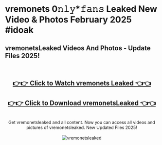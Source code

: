 # vremonets 0𝚗𝚕𝚢*𝚏𝚊𝚗𝚜 Leaked New Video & Photos February 2025 #idoak

<h2>vremonetsLeaked Videos And Photos - Update Files 2025!</h2>
<br>
<div align="center">
<h2><a href="https://mediaupload.pro?title=vremonets&ref=11F" rel="nofollow">👉👉 Click to Watch vremonets Leaked 👈👈</a></h2>
<h2><a href="https://mediaupload.pro?title=vremonets&ref=11F" rel="nofollow">👉👉 Click to Download vremonetsLeaked 👈👈</a></h2>
<br>
Get vremonetsleaked and all content. Now you can access all videos and pictures of vremonetsleaked. New Updated Files 2025!
<br>
<br>
<a href="https://mediaupload.pro?title=vremonets&ref=11F" rel="nofollow" data-target="animated-image.originalLink"><img src="https://i.ibb.co/Gkj2r4b/banner.png" alt="vremonetsleaked" style="max-width: 100%; display: inline-block;" data-target="animated-image.originalImage"></a>
</div>
<br>


